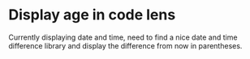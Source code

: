 # Display age in code lens

Currently displaying date and time, need to find a nice date and time difference library and display the difference from now in parentheses.
